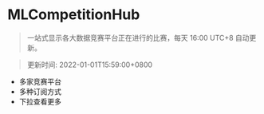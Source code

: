 # MLCompetitionHub

> 一站式显示各大数据竞赛平台正在进行的比赛，每天 16:00 UTC+8 自动更新。
  
> 更新时间: 2022-01-01T15:59:00+0800 

* 多家竞赛平台
* 多种订阅方式
* 下拉查看更多